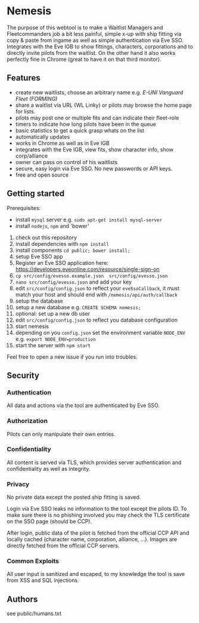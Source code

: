 # Nemesis

The purpose of this webtool is to make a Waitlist Managers and Fleetcommanders job a bit less painful,
simple x-up with ship fitting via copy & paste from ingame as well as simple authentication via Eve SSO. Integrates with the Eve 
IGB to show fittings, characters, corporations and to directly invite pilots from the waitlist.
On the other hand it also works perfectly fine in Chrome (great to have it on that third monitor).

## Features 

- create new waitlists, choose an arbitrary name e.g. *E-UNI Vanguard Fleet (FORMING)*
- share a waitlist via URL (WL Linky) or pilots may browse the home page for lists.
- pilots may post one or multiple fits and can indicate their fleet-role
- timers to indicate how long pilots have been in the queue
- basic statistics to get a quick grasp whats on the list
- automatically updates
- works in Chrome as well as in Eve IGB
- integrates with the Eve IGB, view fits, show character info, show corp/alliance
- owner can pass on control of his waitlists
- secure, easy login via Eve SSO. No new passwords or API keys.
- free and open source



## Getting started

Prerequisites:
- install `mysql` server e.g. `sudo apt-get install mysql-server`
- install `nodejs`, `npm` and 'bower'

1. check out this repository
2. install dependencies with `npm install`
3. install components `cd public; bower install;`
3. setup Eve SSO app
  1. Register an Eve SSO application here: https://developers.eveonline.com/resource/single-sign-on
  1. `cp src/config/evesso.example.json  src/config/evesso.json`
  2. `nano src/config/evesso.json` and add your key
  3. edit `src/config/config.json` to reflect your `eveSsoCallback`, it must match your host and should end with `/nemesis/api/auth/callback`
4. setup the database
  2. setup a new database e.g. `CREATE SCHEMA nemesis;`
  3. optional: set up a new db user
  3. edit `src/config/config.json` to reflect you database configuration
5. start nemesis
  1. depending on you `config.json` set the environment variable `NODE_ENV` e.g. `export NODE_ENV=production`
  2. start the server with `npm start`

Feel free to open a new issue if you run into troubles.

## Security

### Authentication
All data and actions via the tool are authenticated by Eve SSO.

### Authorization
Pilots can only manipulate their own entries.

### Confidentiality
All content is served via TLS, which provides server authentication and confidentiality as well as integrity.

### Privacy
No private data except the posted ship fitting is saved.

Login via Eve SSO leaks no information
to the tool except the pilots ID. To make sure there is no phishing involved you may check
the TLS certificate on the SSO page (should be CCP).

After login, public data of the pilot is fetched from the official CCP API and
locally cached (character name, corporation, alliance, ...). Images are directly fetched from the
official CCP servers.

### Common Exploits
All user input is sanitized and escaped,
to my knowledge the tool is save from XSS and SQL injections.

## Authors
see public/humans.txt

